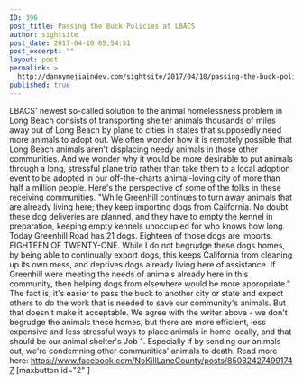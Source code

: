 ```yaml
---
ID: 396
post_title: Passing the Buck Policies at LBACS
author: sightsite
post_date: 2017-04-10 05:54:51
post_excerpt: ""
layout: post
permalink: >
  http://dannymejiaindev.com/sightsite/2017/04/10/passing-the-buck-policies-at-lbacs/
published: true
---
```

LBACS' newest so-called solution to the animal homelessness problem in Long Beach consists of transporting shelter animals thousands of miles away out of Long Beach by plane to cities in states that supposedly need more animals to adopt out. We often wonder how it is remotely possible that Long Beach animals aren't displacing needy animals in those other communities. And we wonder why it would be more desirable to put animals through a long, stressful plane trip rather than take them to a local adoption event to be adopted in our off-the-charts animal-loving city of more than half a million people. Here's the perspective of some of the folks in these receiving communities. "While Greenhill continues to turn away animals that are already living here; they keep importing dogs from California. No doubt these dog deliveries are planned, and they have to empty the kennel in preparation, keeping empty kennels unoccupied for who knows how long. Today Greenhill Road has 21 dogs. Eighteen of those dogs are imports. EIGHTEEN OF TWENTY-ONE. While I do not begrudge these dogs homes, by being able to continually export dogs, this keeps California from cleaning up its own mess, and deprives dogs already living here of assistance. If Greenhill were meeting the needs of animals already here in this community, then helping dogs from elsewhere would be more appropriate." The fact is, it's easier to pass the buck to another city or state and expect others to do the work that is needed to save our community's animals. But that doesn't make it acceptable. We agree with the writer above - we don't begrudge the animals these homes, but there are more efficient, less expensive and less stressful ways to place animals in home locally, and that should be our animal shelter's Job 1. Especially if by sending our animals out, we're condemning other communities' animals to death. Read more here: <https://www.facebook.com/NoKillLaneCounty/posts/850824274991747> [maxbutton id="2" ]